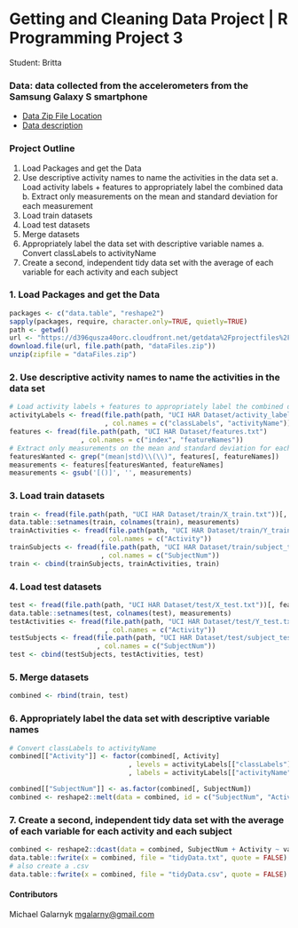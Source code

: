# Getting and Cleaning Data Project | R Programming Project 3

Student: Britta <br />

### Data: data collected from the accelerometers from the Samsung Galaxy S smartphone
* [Data Zip File Location](https://d396qusza40orc.cloudfront.net/getdata%2Fprojectfiles%2FUCI%20HAR%20Dataset.zip "Clicking will download the data")
* [Data description](http://archive.ics.uci.edu/ml/datasets/Human+Activity+Recognition+Using+Smartphones)

### Project Outline
1. Load Packages and get the Data
2. Use descriptive activity names to name the activities in the data set
a. Load activity labels + features to appropriately label the combined data
b. Extract only measurements on the mean and standard deviation for each measurement
3. Load train datasets
4. Load test datasets
5. Merge datasets
6. Appropriately label the data set with descriptive variable names
a. Convert classLabels to activityName
7. Create a second, independent tidy data set with the average of each variable for each activity and each subject

### 1. Load Packages and get the Data
```R
packages <- c("data.table", "reshape2")
sapply(packages, require, character.only=TRUE, quietly=TRUE)
path <- getwd()
url <- "https://d396qusza40orc.cloudfront.net/getdata%2Fprojectfiles%2FUCI%20HAR%20Dataset.zip"
download.file(url, file.path(path, "dataFiles.zip"))
unzip(zipfile = "dataFiles.zip")
```

### 2. Use descriptive activity names to name the activities in the data set
```R
# Load activity labels + features to appropriately label the combined data
activityLabels <- fread(file.path(path, "UCI HAR Dataset/activity_labels.txt")
                        , col.names = c("classLabels", "activityName"))
features <- fread(file.path(path, "UCI HAR Dataset/features.txt")
                  , col.names = c("index", "featureNames"))
# Extract only measurements on the mean and standard deviation for each measurement
featuresWanted <- grep("(mean|std)\\(\\)", features[, featureNames])
measurements <- features[featuresWanted, featureNames]
measurements <- gsub('[()]', '', measurements)
```

### 3. Load train datasets
```R
train <- fread(file.path(path, "UCI HAR Dataset/train/X_train.txt"))[, featuresWanted, with = FALSE]
data.table::setnames(train, colnames(train), measurements)
trainActivities <- fread(file.path(path, "UCI HAR Dataset/train/Y_train.txt")
                       , col.names = c("Activity"))
trainSubjects <- fread(file.path(path, "UCI HAR Dataset/train/subject_train.txt")
                       , col.names = c("SubjectNum"))
train <- cbind(trainSubjects, trainActivities, train)
```

### 4. Load test datasets
```R
test <- fread(file.path(path, "UCI HAR Dataset/test/X_test.txt"))[, featuresWanted, with = FALSE]
data.table::setnames(test, colnames(test), measurements)
testActivities <- fread(file.path(path, "UCI HAR Dataset/test/Y_test.txt")
                        , col.names = c("Activity"))
testSubjects <- fread(file.path(path, "UCI HAR Dataset/test/subject_test.txt")
                      , col.names = c("SubjectNum"))
test <- cbind(testSubjects, testActivities, test)
```

### 5. Merge datasets
```R
combined <- rbind(train, test)
```

### 6. Appropriately label the data set with descriptive variable names
```R
# Convert classLabels to activityName
combined[["Activity"]] <- factor(combined[, Activity]
                              , levels = activityLabels[["classLabels"]]
                              , labels = activityLabels[["activityName"]])

combined[["SubjectNum"]] <- as.factor(combined[, SubjectNum])
combined <- reshape2::melt(data = combined, id = c("SubjectNum", "Activity"))
```

### 7. Create a second, independent tidy data set with the average of each variable for each activity and each subject
```R
combined <- reshape2::dcast(data = combined, SubjectNum + Activity ~ variable, fun.aggregate = mean)
data.table::fwrite(x = combined, file = "tidyData.txt", quote = FALSE)
# also create a .csv
data.table::fwrite(x = combined, file = "tidyData.csv", quote = FALSE)
```

#### Contributors
Michael Galarnyk <mgalarny@gmail.com>
